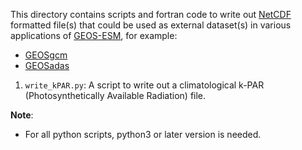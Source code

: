 This directory contains scripts and fortran code to write out [NetCDF](https://www.unidata.ucar.edu/software/netcdf/) formatted file(s) that could be
used as external dataset(s) in various applications of [GEOS-ESM](https://github.com/GEOS-ESM), for example:
- [GEOSgcm](https://github.com/GEOS-ESM/GEOSgcm)
- [GEOSadas](https://github.com/GEOS-ESM/GEOSadas)

1. `write_kPAR.py`: A script to write out a climatological k-PAR (Photosynthetically Available Radiation) file.

**Note**:
 - For all python scripts, python3 or later version is needed.
